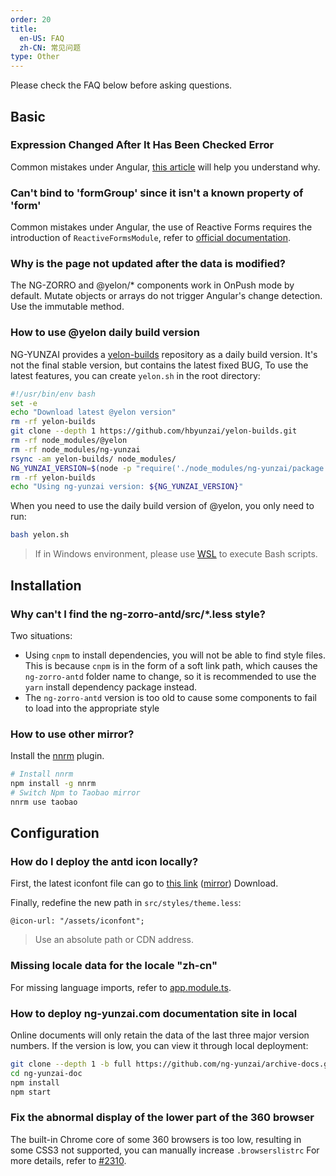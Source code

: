 ```yaml
---
order: 20
title:
  en-US: FAQ
  zh-CN: 常见问题
type: Other
---
```


Please check the FAQ below before asking questions.

## Basic

### Expression Changed After It Has Been Checked Error

Common mistakes under Angular, [this article](https://blog.angularindepth.com/everything-you-need-to-know-about-the-expressionchangedafterithasbeencheckederror-error-e3fd9ce7dbb4) will help you understand why.

### Can't bind to 'formGroup' since it isn't a known property of 'form'

Common mistakes under Angular, the use of Reactive Forms requires the introduction of `ReactiveFormsModule`, refer to [official documentation](https://angular.io/guide/reactive-forms).

### Why is the page not updated after the data is modified?

The NG-ZORRO and @yelon/* components work in OnPush mode by default. Mutate objects or arrays do not trigger Angular's change detection. Use the immutable method.

### How to use @yelon daily build version

NG-YUNZAI provides a [yelon-builds](https://github.com/hbyunzai/yelon-builds.git) repository as a daily build version. It's not the final stable version, but contains the latest fixed BUG, To use the latest features, you can create `yelon.sh` in the root directory:

```bash
#!/usr/bin/env bash
set -e
echo "Download latest @yelon version"
rm -rf yelon-builds
git clone --depth 1 https://github.com/hbyunzai/yelon-builds.git
rm -rf node_modules/@yelon
rm -rf node_modules/ng-yunzai
rsync -am yelon-builds/ node_modules/
NG_YUNZAI_VERSION=$(node -p "require('./node_modules/ng-yunzai/package.json').version")
rm -rf yelon-builds
echo "Using ng-yunzai version: ${NG_YUNZAI_VERSION}"
```

When you need to use the daily build version of @yelon, you only need to run:

```bash
bash yelon.sh
```

> If in Windows environment, please use [WSL](https://docs.microsoft.com/en-us/windows/wsl/install) to execute Bash scripts.

## Installation

### Why can't I find the ng-zorro-antd/src/*.less style?

Two situations:

- Using `cnpm` to install dependencies, you will not be able to find style files. This is because `cnpm` is in the form of a soft link path, which causes the `ng-zorro-antd` folder name to change, so it is recommended to use the `yarn` install dependency package instead.
- The `ng-zorro-antd` version is too old to cause some components to fail to load into the appropriate style

### How to use other mirror?

Install the [nnrm](https://github.com/YunYouJun/nnrm/blob/main/README.zh-CN.md) plugin.

```bash
# Install nnrm
npm install -g nnrm
# Switch Npm to Taobao mirror
nnrm use taobao
```

## Configuration

### How do I deploy the antd icon locally?

First, the latest iconfont file can go to [this link](https://ant.design/docs/spec/download) ([mirror](http://ant-design.gitee.io/docs/spec/download)) Download.

Finally, redefine the new path in `src/styles/theme.less`:

```less
@icon-url: "/assets/iconfont";
```

> Use an absolute path or CDN address.

### Missing locale data for the locale "zh-cn"

For missing language imports, refer to [app.module.ts](https://github.com/hbyunzai/ng-yunzai/blob/master/src/app/app.module.ts#L6-L25).

### How to deploy ng-yunzai.com documentation site in local

Online documents will only retain the data of the last three major version numbers. If the version is low, you can view it through local deployment:

```bash
git clone --depth 1 -b full https://github.com/ng-yunzai/archive-docs.git ng-yunzai-doc
cd ng-yunzai-doc
npm install
npm start
```

### Fix the abnormal display of the lower part of the 360 browser

The built-in Chrome core of some 360 browsers is too low, resulting in some CSS3 not supported, you can manually increase `.browserslistrc` For more details, refer to [#2310](https://github.com/hbyunzai/ng-yunzai/issues/2310#issuecomment-1299460266).
